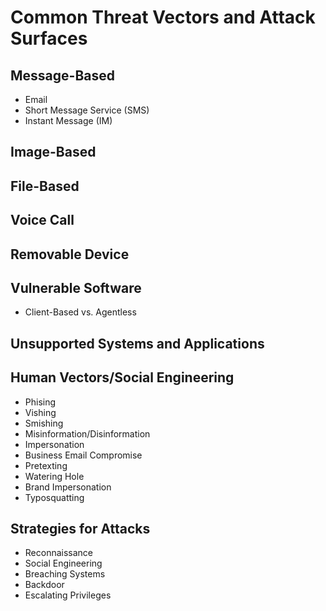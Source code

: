 # Common Threat Vectors and Attack Surfaces

## Message-Based
* Email
* Short Message Service (SMS)
* Instant Message (IM)
## Image-Based
## File-Based
## Voice Call
## Removable Device
## Vulnerable Software
* Client-Based vs. Agentless
## Unsupported Systems and Applications
## Human Vectors/Social Engineering
* Phising
* Vishing
* Smishing
* Misinformation/Disinformation
* Impersonation
* Business Email Compromise
* Pretexting
* Watering Hole
* Brand Impersonation
* Typosquatting
## Strategies for Attacks
* Reconnaissance 
* Social Engineering
* Breaching Systems
* Backdoor
* Escalating Privileges